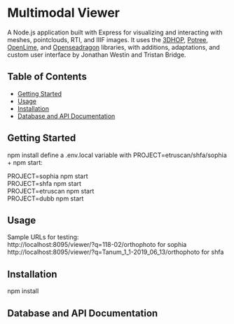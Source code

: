 # Multimodal Viewer
A Node.js application built with Express for visualizing and interacting with meshes, pointclouds, RTI, and IIIF images. It uses the <a href="https://3dhop.net">3DHOP</a>, <a href="https://github.com/potree/potree">Potree</a>, <a href="https://github.com/cnr-isti-vclab/openlime">OpenLime</a>, and <a href="https://openseadragon.github.io">Openseadragon</a> libraries, with additions, adaptations, and custom user interface by Jonathan Westin and Tristan Bridge.



## Table of Contents
- [Getting Started](#getting-started)
- [Usage](#usage)
- [Installation](#installation)
- [Database and API Documentation](#database-and-api-documentation)

## Getting Started

npm install
define a .env.local variable with PROJECT=etruscan/shfa/sophia + npm start:  

PROJECT=sophia npm start  
PROJECT=shfa npm start  
PROJECT=etruscan npm start  
PROJECT=dubb npm start  

## Usage

Sample URLs for testing:  
http://localhost:8095/viewer/?q=118-02/orthophoto for sophia    
http://localhost:8095/viewer/?q=Tanum_1_1-2019_06_13/orthophoto for shfa    

## Installation

npm install

## Database and API Documentation




